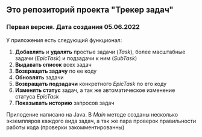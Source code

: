 ## Это репозиторий проекта "Трекер задач"  
### Первая версия. Дата создания 05.06.2022

У приложения есть следующий функционал:

1. **Добавлять** и **удалять** простые задачи (*Task*), более масштабные задачи (*EpicTask*) и подзадачи к ним (*SubTask*)
2. **Выдавать список** всех задач
3. **Возвращать задачу** по ее коду
4. **Обновлять** задачи
5. **Возвращать подзадачи** конкретного *EpicTask* по его коду
6. **Изменять статус** задач, а так же автоматическое изменение статуса *EpicTask*
7. **Показывать историю** запросов задач

Прилодение написано на Java.
В *Main* методе созданы несколько экземпляров каждого вида задач, а так же пара проверок правильности работы кода (проверки закомментированны)

